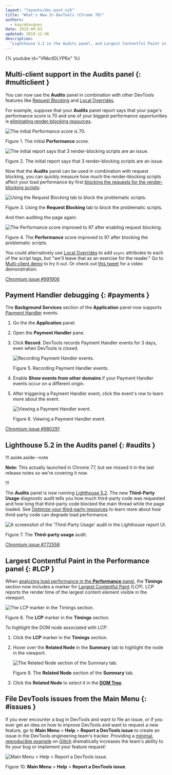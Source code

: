 ```yaml
---
layout: "layouts/doc-post.njk"
title: "What's New In DevTools (Chrome 78)"
authors:
  - kaycebasques
date: 2019-09-03
updated: 2019-12-06
description:
  "Lighthouse 5.2 in the Audits panel, and Largest Contentful Paint in the Performance panel."
---
```


{% youtube id="VNkctDLYP6o" %}

## Multi-client support in the Audits panel {: #multiclient }

You can now use the **Audits** panel in combination with other DevTools features like [Request
Blocking][1] and [Local Overrides][2].

For example, suppose that your **Audits** panel report says that your page's performance score is 70
and one of your biggest performance opportunities is [eliminating render-blocking resources][3].

![The initial Performance score is 70.](/web/updates/images/2019/09/score1.png)

Figure 1. The initial **Performance** score.

![The initial report says that 3 render-blocking scripts are an issue.](/web/updates/images/2019/09/renderblockingresources.png)

Figure 2. The initial report says that 3 render-blocking scripts are an issue.

Now that the **Audits** panel can be used in combination with request blocking, you can quickly
measure how much the render-blocking scripts affect your load performance by first [blocking the
requests for the render-blocking scripts][4]:

![Using the Request Blocking tab to block the problematic scripts.](/web/updates/images/2019/09/blocking.png)

Figure 3. Using the **Request Blocking** tab to block the problematic scripts.

And then auditing the page again:

![The Performance score improved to 97 after enabling request blocking.](/web/updates/images/2019/09/score2.png)

Figure 4. The **Performance** score improved to 97 after blocking the problematic scripts.

You could alternatively use [Local Overrides][5] to add `async` attributes to each of the script
tags, but "we'll leave that as an exercise for the reader." Go to [Multi-client demo][6] to try it
out. Or check out [this tweet][7] for a video demonstration.

[Chromium issue #991906][8]

## Payment Handler debugging {: #payments }

The **Background Services** section of the **Application** panel now supports [Payment Handler][9]
events.

1.  Go the the **Application** panel.
2.  Open the **Payment Handler** pane.
3.  Click **Record**. DevTools records Payment Handler events for 3 days, even when DevTools is
    closed.

    ![Recording Payment Handler events.](/web/updates/images/2019/09/payment1.png)

    Figure 5. Recording Payment Handler events.

4.  Enable **Show events from other domains** if your Payment Handler events occur on a different
    origin.
5.  After triggering a Payment Handler event, click the event's row to learn more about the event.

    ![Viewing a Payment Handler event.](/web/updates/images/2019/09/payment2.png)

    Figure 6. Viewing a Payment Handler event.

[Chromium issue #980291][10]

## Lighthouse 5.2 in the Audits panel {: #audits }

!!!.aside.aside--note

**Note:** This actually launched in Chrome 77, but we missed it in the last release notes so we're
covering it now.

!!!

The **Audits** panel is now running [Lighthouse 5.2][11]. The new **Third-Party Usage** diagnostic
audit tells you how much third-party code was requested and how long that third-party code blocked
the main thread while the page loaded. See [Optimize your third-party resources][12] to learn more
about how third-party code can degrade load performance.

![A screenshot of the 'Third-Party Usage' audit in the Lighthouse report UI.](/web/updates/images/2019/09/thirdpartycode.png)

Figure 7. The **Third-party usage** audit.

[Chromium issue #772558][13]

## Largest Contentful Paint in the Performance panel {: #LCP }

When [analyzing load performance in the **Performance** panel][14], the **Timings** section now
includes a marker for [Largest Contentful Paint][15] (LCP). LCP reports the render time of the
largest content element visible in the viewport.

![The LCP marker in the Timings section.](/web/updates/images/2019/09/lcp.png)

Figure 8. The **LCP** marker in the **Timings** section.

To highlight the DOM node associated with LCP:

1.  Click the **LCP** marker in the **Timings** section.
2.  Hover over the **Related Node** in the **Summary** tab to highlight the node in the viewport.

    ![The Related Node section of the Summary tab.](/web/updates/images/2019/09/relatednode.png)

    Figure 9. The **Related Node** section of the **Summary** tab.

3.  Click the **Related Node** to select it in the [**DOM Tree**][16].

## File DevTools issues from the Main Menu {: #issues }

If you ever encounter a bug in DevTools and want to file an issue, or if you ever get an idea on how
to improve DevTools and want to request a new feature, go to **Main Menu** > **Help** > **Report a
DevTools issue** to create an issue in the DevTools engineering team's tracker. Providing a
[minimal, reproducible example][17] on [Glitch][18] dramatically increases the team's ability to fix
your bug or implement your feature request!

![Main Menu > Help > Report a DevTools issue.](/web/updates/images/2019/09/reportissue.png)

Figure 10. **Main Menu** > **Help** > **Report a DevTools issue**.

[1]: /web/updates/2017/04/devtools-release-notes#block-requests
[2]: /web/updates/2018/01/devtools#overrides
[3]: https://web.dev/render-blocking-resources
[4]: /web/updates/2017/04/devtools-release-notes#block-requests
[5]: /web/updates/2018/01/devtools#overrides
[6]: https://devtools.glitch.me/wndt78/multiclient.html
[7]: https://twitter.com/cjamcl/status/1167602064584671234
[8]: https://crbug.com/991906
[9]: /web/updates/2018/06/payment-handler-api
[10]: https://crbug.com/980291
[11]: https://github.com/GoogleChrome/lighthouse/releases/tag/v5.2.0
[12]: https://web.dev/fast#optimize-your-third-party-resources
[13]: https://crbug.com/772558
[14]: /web/tools/chrome-devtools/evaluate-performance/reference#record-load
[15]: https://web.dev/largest-contentful-paint
[16]: /web/tools/chrome-devtools/dom
[17]: https://stackoverflow.com/help/minimal-reproducible-example
[18]: https://glitch.com/
